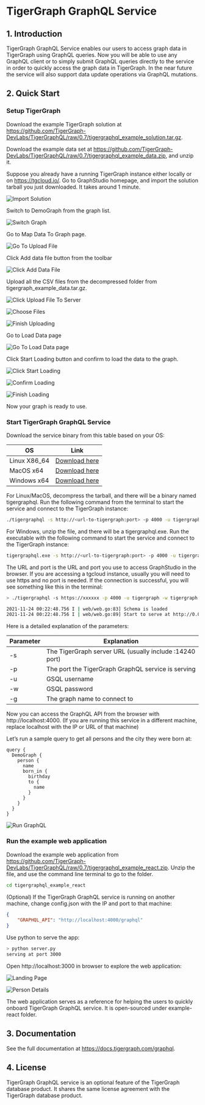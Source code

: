 # TigerGraph GraphQL Service

## 1. Introduction

TigerGraph GraphQL Service enables our users to access graph data in TigerGraph using GraphQL queries. Now you will be able to use any GraphQL client or to simply submit GraphQL queries directly to the service in order to quickly access the graph data in TigerGraph. In the near future the service will also support data update operations via GraphQL mutations.

## 2. Quick Start

### Setup TigerGraph

Download the example TigerGraph solution at https://github.com/TigerGraph-DevLabs/TigerGraphQL/raw/0.7/tigergraphql_example_solution.tar.gz. 

Download the example data set at https://github.com/TigerGraph-DevLabs/TigerGraphQL/raw/0.7/tigergraphql_example_data.zip, and unzip it.

Suppose you already have a running TigerGraph instance either locally or on https://tgcloud.io/. Go to GraphStudio homepage, and import the solution tarball you just downloaded. It takes around 1 minute.

![Import Solution](example-react/media/1-import-solution.png)

Switch to DemoGraph from the graph list.

![Switch Graph](example-react/media/2-switch-graph.png)

Go to Map Data To Graph page.

![Go To Upload File](example-react/media/3-map-data-to-graph.png)

Click Add data file button from the toolbar

![Click Add Data File](example-react/media/4-upload-files.png)

Upload all the CSV files from the decompressed folder from tigergraph_example_data.tar.gz. 

![Click Upload File To Server](example-react/media/5-select-files.png)

![Choose Files](example-react/media/6-choose-all-files.png)

![Finish Uploading](example-react/media/7-upload-finish.png)

Go to Load Data page

![Go To Load Data page](example-react/media/8-load-data.png)

Click Start Loading button and confirm to load the data to the graph.

![Click Start Loading](example-react/media/9-start-loading.png)

![Confirm Loading](example-react/media/10-confirm.png)

![Finish Loading](example-react/media/11-finish.png)

Now your graph is ready to use.

### Start TigerGraph GraphQL Service

Download the service binary from this table based on your OS:

| OS           | Link          |
|--------------|---------------|
| Linux X86_64 | [Download here](https://tigergraph-release-download.s3.us-west-1.amazonaws.com/tigergraphql/tigergraph-graphql-0.7.0-linux-x86_64.tar.gz) |
| MacOS x64    | [Download here](https://tigergraph-release-download.s3.us-west-1.amazonaws.com/tigergraphql/tigergraph-graphql-0.7.0-macos-x64.tar.gz) |
| Windows x64  | [Download here](https://tigergraph-release-download.s3.us-west-1.amazonaws.com/tigergraphql/tigergraph-graphql-0.7.0-windows-x64.zip) |

For Linux/MacOS, decompress the tarball, and there will be a binary named tigergraphql.
Run the following command from the terminal to start the service and connect to the TigerGraph instance:

```bash
./tigergraphql -s http://<url-to-tigergraph:port> -p 4000 -u tigergraph -w tigergraph -g DemoGraph
```

For Windows, unzip the file, and there will be a tigergraphql.exe.
Run the executable with the following command to start the service and connect to the TigerGraph instance:

```bash
tigergraphql.exe -s http://<url-to-tigergraph:port> -p 4000 -u tigergraph -w tigergraph -g DemoGraph
```

The URL and port is the URL and port you use to access GraphStudio in the browser. If you are accessing a tgcloud instance, usually you will need to use https and no port is needed.
If the connection is successful, you will see something like this in the terminal:

```bash
> ./tigergraphql -s https://xxxxxx -p 4000 -u tigergraph -w tigergraph -g DemoGraph

2021-11-24 00:22:48.756 I | web/web.go:83] Schema is loaded
2021-11-24 00:22:48.756 I | web/web.go:89] Start to serve at http://0.0.0.0:4000
```

Here is a detailed explanation of the parameters:

| Parameter | Explanation |
|-----------|-------------|
| -s | The TigerGraph server URL (usually include :14240 port) |
| -p | The port the TigerGraph GraphQL service is serving |
| -u | GSQL username |
| -w | GSQL password |
| -g | The graph name to connect to |

Now you can access the GraphQL API from the browser with http://localhost:4000. (If you are running this service in a different machine, replace localhost with the IP or URL of that machine)

Let’s run a sample query to get all persons and the city they were born at:

```
query {
  DemoGraph {
    person {
      name
      born_in {
        birthday
        to {
          name
        }
      }
    }
  }
}
```

![Run GraphQL](example-react/media/12-run-graphql.png)

### Run the example web application

Download the example web application from https://github.com/TigerGraph-DevLabs/TigerGraphQL/raw/0.7/tigergraphql_example_react.zip. 
Unzip the file, and use the command line terminal to go to the folder.

```bash
cd tigergraphql_example_react
```

(Optional) If the TigerGraph GraphQL service is running on another machine, change config.json with the IP and port to that machine:

```json
{
    "GRAPHQL_API": "http://localhost:4000/graphql"
}
```

Use python to serve the app:

```bash
> python server.py
serving at port 3000
```

Open http://localhost:3000 in browser to explore the web application:

![Landing Page](example-react/media/landing-page.png)

![Person Details](example-react/media/person-detail.png)

The web application serves as a reference for helping the users to quickly onboard TigerGraph GraphQL service. It is open-sourced under example-react folder.

## 3. Documentation

See the full documentation at https://docs.tigergraph.com/graphql.

## 4. License

TigerGraph GraphQL service is an optional feature of the TigerGraph database product. It shares the same license agreement with the TigerGraph database product.
